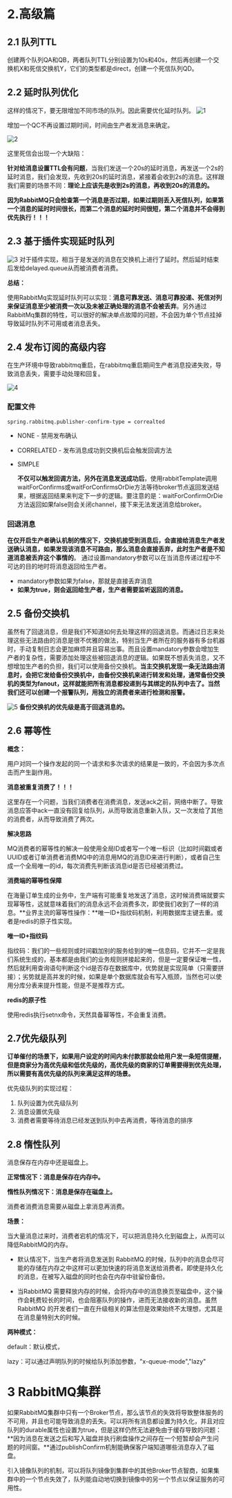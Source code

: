 # 2.高级篇

## 2.1 队列TTL

创建两个队列QA和QB，两者队列TTL分别设置为10s和40s，然后再创建一个交换机X和死信交换机Y，它们的类型都是direct，创建一个死信队列QD。

## 2.2 延时队列优化

这样的情况下，要无限增加不同市场的队列。因此需要优化延时队列。
![1](img/1.png)

增加一个QC不再设置过期时间，时间由生产者发消息来确定。

![2](img/2.png)


这里死信会出现一个大缺陷：

**针对给消息设置TTL会有问题**，当我们发送一个20s的延时消息，再发送一个2s的延时消息，我们会发现，先收到20s的延时消息，紧接着会收到2s的消息。这样跟我们需要的场景不同：**理论上应该先是收到2s的消息，再收到20s的消息的。**

**因为RabbitMQ只会检查第一个消息是否过期，如果过期则丢入死信队列，如果第一个消息的延时时间很长，而第二个消息的延时时间很短，第二个消息并不会得到优先执行！！！**

## 2.3 基于插件实现延时队列

![3](img/3.png)
对于插件实现，相当于是发送的消息在交换机上进行了延时。然后延时结束后发给delayed.queue从而被消费者消费。

**总结：**

使用RabbitMq实现延时队列可以实现：**消息可靠发送、消息可靠投递、死信对列来保证消息至少被消费一次以及未被正确处理的消息不会被丢弃**。另外通过RabbitMq集群的特性，可以很好的解决单点故障的问题，不会因为单个节点挂掉导致延时队列不可用或者消息丢失。

## 2.4 发布订阅的高级内容

在生产环境中导致rabbitmq重启，在rabbitmq重启期间生产者消息投递失败，导致消息丢失，需要手动处理和回复。

![4](img/4.png)

### 配置文件

```properties
spring.rabbitmq.publisher-confirm-type = correalted
```

- NONE - 禁用发布确认

- CORRELATED - 发布消息成功到交换机后会触发回调方法

- SIMPLE

  **不仅可以触发回调方法，另外在消息发送成功后**，使用rabbitTemplate调用waitForConfirms或waitForConfirmsOrDie方法等待broker节点返回发送结果，根据返回结果来判定下一步的逻辑。要注意的是：waitForConfirmOrDie方法返回如果false则会关闭channel，接下来无法发送消息给broker。

  

### 回退消息

**在仅开启生产者确认机制的情况下，交换机接受到消息后，会直接给消息生产者发送确认消息，如果发现该消息不可路由，那么消息会直接丢弃，此时生产者是不知道消息被丢弃这个事情的**。
通过设置mandatory参数可以在当消息传递过程中不可达的目的地时将消息返回给生产者。

- mandatory参数如果为false，那就是直接丢弃消息
- **如果为true，则会返回给生产者，生产者需要监听返回的消息。**

## 2.5 备份交换机

虽然有了回退消息，但是我们不知道如何去处理这样的回退消息。而通过日志来处理这些无法路由的消息是很不优雅的做法，特别当生产者所在的服务器有多台机器时，手动复制日志会更加麻烦并且容易出事。而且设置mandatory参数会增加生产者的复杂性，需要添加处理这些被回退消息的逻辑。如果既不想丢失消息，又不想增加生产者的负担，我们可以使用备份交换机。**当主交换机发现一条无法路由消息时，会把它发给备份交换机中，由备份交换机来进行转发和处理，通常备份交换机的类型为fanout，这样就能把所有消息都投递到与其绑定的队列中去了。当然我们还可以创建一个报警队列，用独立的消费者来进行检测和报警。**

![5](img/5.png)
**备份交换机的优先级是高于回退消息的。**

## 2.6 幂等性

**概念：**

用户对同一个操作发起的同一个请求和多次请求的结果是一致的，不会因为多次点击而产生副作用。

**消息被重复消费了！！！**

这里存在一个问题，当我们消费者在消费消息，发送ack之前，网络中断了。导致消息应答中ack一直没有回复给队列，从而导致消息重新入队，又一次发给了其他的消费者，从而导致消费了两次。

**解决思路**

MQ消费者的幂等性的解决一般使用全局ID或者写一个唯一标识（比如时间戳或者UUID或者订单消费者消费MQ中的消息用MQ的消息ID来进行判断），或者自己生成一个全局唯一的id，每次消费先判断该消息id是否已经被消费过。

**消费端的幂等性保障**

在海量订单生成的业务中，生产端有可能重复地发送了消息，这时候消费端就要实现幂等性，这就意味着我们的消息永远不会消费多次，即使我们收到了一样的消息。**业界主流的幂等性操作：**唯一ID+指纹码机制，利用数据库主键去重。或者是redis的原子性实现。

**唯一ID+指纹码**

指纹码：我们的一些规则或时间戳加别的服务给到的唯一信息码，它并不一定是我们系统生成的，基本都是由我们的业务规则拼接起来的，但是一定要保证唯一性，然后就利用查询语句判断这个id是否存在数据库中，优势就是实现简单（只需要拼接）；劣势就是高并发的时候，如果是单个数据库就会有写入瓶颈，当然也可以使用分库分表来提升性能，但是不是推荐方式。

**redis的原子性**

使用redis执行setnx命令，天然具备幂等性，不会重复消费。

## 2.7优先级队列

**订单催付的场景下，如果用户设定的时间内未付款那就会给用户发一条短信提醒，但是商家分为高优先级和低优先级的，高优先级的商家的订单需要得到优先处理，所以需要有高优先级的队列来满足这样的场景。**

优先级队列的实现过程：

1. 队列设置为优先级队列
2. 消息设置优先级
3. 消费者需要等待消息已经发送到队列中去再消费，等待消息的排序

## 2.8 惰性队列

消息保存在内存中还是磁盘上。

**正常情况下：消息是保存在内存中。**

**惰性队列情况下：消息是保存在磁盘上。**

消费者消费消息需要从磁盘上拿消息再消费。

**场景：**

当大量消息过来时，消费者宕机的情况下，可以把消息持久化到磁盘上，从而可以降低RabbitMQ的内存。

- 默认情况下，当生产者将消息发送到 RabbitMQ.的时候，队列中的消息会尽可能的存储在内存之中这样可以更加快速的将消息发送给消费者。即使是持久化的消息，在被写入磁盘的同时也会在内存中驻留份备份。

- 当RabbitMQ 需要释放内存的时候，会将内存中的消息换页至磁盘中，这个操作会耗费较长的时间，也会阻塞队列的操作，进而无法接收新的消息。虽然 RabbitMQ 的开发者们一直在升级相关的算法但是效果始终不太理想，尤其是在消息量特别大的时候。

**两种模式：**

default：默认模式，

lazy：可以通过声明队列的时候给队列添加参数，"x-queue-mode","lazy"

# 3 RabbitMQ集群

如果RabbitMQ集群中只有一个Broker节点，那么该节点的失效将导致整体服务的不可用，并且也可能导致消息的丢失。可以将所有消息都设置为持久化，并且对应队列的durable属性也设置为true，但是这样仍然无法避免由于缓存导致的问题：**因为消息在发送之后和写入磁盘并执行刷盘操作之间存在一个短暂却会产生问题的时间窗。**通过publishConfirm机制能确保客户端知道哪些消息存入了磁盘。

引入镜像队列的机制，可以将队列镜像到集群中的其他Broker节点智商，如果集群中的一个节点失效了，队列能自动地切换到镜像中的另一个节点以保证服务的可用性。
